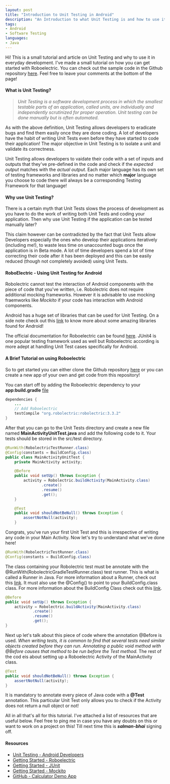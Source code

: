 ```yaml
---
layout: post
title: "Introduction to Unit Testing in Android"
description: "An Introduction to what Unit Testing is and how to use it in Android with Roboelectric Testing Framework"
tags: 
- Android
- Software Testing
languages:
- Java
---
```


Hi! This is a small tutorial and article on Unit Testing and why to use it in everyday development. I've made a small tutorial on how you can get started with Roboelectric. You can check out the sample code in the Github repository [here](https://github.com/salman-bhai/Calculator-Demo-App). Feel free to leave your comments at the bottom of the page! 

#### What is Unit Testing?
<blockquote>
<em>Unit Testing is a software development process in which the smallest testable parts of an application, called units, are individually and independently scrutinized for proper operation. Unit testing can be done manually but is often automated.</em>
</blockquote>

As with the above definition, Unit Testing allows developers to eradicate bugs and find them easily once they are done coding. A lot of developers have the habit of writing Unit Tests even before they have started to code their application! The major objective in Unit Testing is to isolate a unit and validate its correctness.

Unit Testing allows developers to vaidate their code with a set of inputs and outputs that they've pre-defined in the code and check if the <em>expected output</em> matches with the <em>actual output</em>. Each major language has its own set of testing frameworks and libraries and no matter which <b>major</b> language you choose to code there will always be a corresponding Testing Framework for that language!

#### Why use Unit Testing?

There is a certain myth that Unit Tests slows the process of development as you have to do the work of writing both Unit Tests and coding your application. Then why use Unit Testing if the application can be tested manually later? 

This claim however can be contradicted by the fact that Unit Tests allow Developers especially the ones who develop their applications iteratively (including me!), to waste less time on unaccounted bugs once the application is in Beta mode. A lot of time developers spend a lot of time correcting their code after it has been deployed and this can be easily reduced (though not completely avoided) using Unit Tests.

#### RoboElectric - Using Unit Testing for Android

Robolectric cannot test the interaction of Android components with the piece of code that you've written, i.e. Robolectric does not require additional mocking frameworks. However it is advisable to use mocking fraemworks like <em>Mockito</em> if your code has interaction with Android components.

Android has a huge set of libraries that can be used for Unit Testing. On a side note check out this [link](https://blog.devknox.io/10-android-libraries-developer-must-know/) to know more about some amazing libraries found for Android! 

The official documentation for Roboelectric can be found [here](http://robolectric.org/). JUnit4 is one popular testing framework used as well but Roboelectric according is more adept at handling Unit Test cases specifically for Android. 

#### A Brief Tutorial on using Roboelectric

So to get started you can either clone the Github repository [here](https://github.com/salman-bhai/Calculator-Demo-App) or you can create a new app of your own and get code from this repository!

You can start off by adding the Roboelectric dependency to your **app:build.gradle** [file](https://github.com/salman-bhai/Calculator-Demo-App/blob/v1.0/app/build.gradle)

```java
dependencies {
    ...
    // Add Roboelectric 
    testCompile "org.robolectric:robolectric:3.3.2"
}
```

After that you can go to the Unit Tests directory and create a new file named <b>MainActivityUnitTest.java</b> and add the following code to it. Your tests should be stored in the src/test directory.

```java
@RunWith(RobolectricTestRunner.class)
@Config(constants = BuildConfig.class)
public class MainActivityUnitTest {
    private MainActivity activity;

    @Before
    public void setUp() throws Exception {
        activity = Robolectric.buildActivity(MainActivity.class)
                .create()
                .resume()
                .get();
    }

    @Test
    public void shouldNotBeNull() throws Exception {
        assertNotNull(activity);
    }
```

Congrats, you've run your first Unit Test and this is irrespective of writing any code in your Main Activity. Now let's try to understand what we've done here!

```java
@RunWith(RobolectricTestRunner.class)
@Config(constants = BuildConfig.class)
```

The class containing your Robolectric test must be annotate with the @RunWith(RobolectricGradleTestRunner.class) test runner. This is what is called a Runner in Java. For more information about a Runner, check out this [link](http://junit.sourceforge.net/javadoc/org/junit/runner/Runner.html). It must also use the @Config() to point to your BuildConfig.class class. For more information about the BuildConfig Class check out this [link](http://www.digipom.com/be-careful-with-buildconfig-debug/).

```java
@Before
public void setUp() throws Exception {
    activity = Robolectric.buildActivity(MainActivity.class)
            .create()
            .resume()
            .get();
}
```
Next up let's talk about this piece of code where the annotation @Before is used. <em>When writing tests, it is common to find that several tests need similar objects created before they can run. Annotating a public void method with @Before causes that method to be run before the Test method.</em> The rest of the cod eis about setting up a Roboelectric Activity of the MainActivity class. 

```java
@Test
public void shouldNotBeNull() throws Exception {
    assertNotNull(activity);
}
```

It is mandatory to annotate every piece of Java code with a <b>@Test</b> annotation. This particular Unit Test only allows you to check if the Activity does not return a null object or not! 

All in all that's all for this tutorial. I've attached a list of resources that are useful below. Feel free to ping me in case you have any doubts on this or want to work on a project on this! Till next time this is <b><em>salman-bhai</em></b> signing off. 

#### Resources

* [Unit Testing - Android Developers](https://developer.android.com/training/testing/unit-testing/local-unit-tests.html)
* [Getting Started - Roboelectric](http://robolectric.org/getting-started/)
* [Getting Started - JUnit](https://github.com/junit-team/junit4/wiki/getting-started)
* [Getting Started - Mockito](http://site.mockito.org/)
* [GitHub - Calculator Demo App](https://github.com/salman-bhai/Calculator-Demo-App)